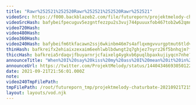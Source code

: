 ```yaml
---
title: "Rawr%252521%252520Rawr%252521%252520Rawr%252521"
videoSrc: https://f000.backblazeb2.com/file/futureporn/projektmelody-chaturbate-2021-09-21.mp4
videoSrcHash: bafybeifpecuguv5ezgntfezzpu2s3vuj744puuuxfob467tob2w62qmntm
video720Hash: 
video480Hash: 
video360Hash: 
video240Hash: bafybeifm6tkfacawn2ssj6wkinbm46m7s4aflqxmgvvurgptmut6tldvdq?filename=projektmelody-chaturbate-20210921T215601Z-240p.mp4
thinHash: bafkreifx2ehiaixzexaim6eehlwblbdwngt2q7ghjez7nyrz26f5bnhqjm?filename=20210921T215601Z_thin.jpg
thiccHash: bafkreia5rdaqvjfbuyarnrjcfaixelg4ygkvb6puqlbpaxkujiyqcn7nhe?filename=20210921T215601Z_thicc.jpg
announceTitle: "When%20I%20say%20kiss%20my%20ass%20I%20mean%20it%20in%20the%20most%20romantic%20way%20possible"
announceUrl: https://twitter.com/ProjektMelody/status/1440434669305012228
date: 2021-09-21T21:56:01.000Z
note: 
video240TmpFilePath: 
tmpFilePath: /root/futureporn_tmp/projektmelody-chaturbate-20210921T215601Z.mp4
layout: layouts/vod.njk
---
```

